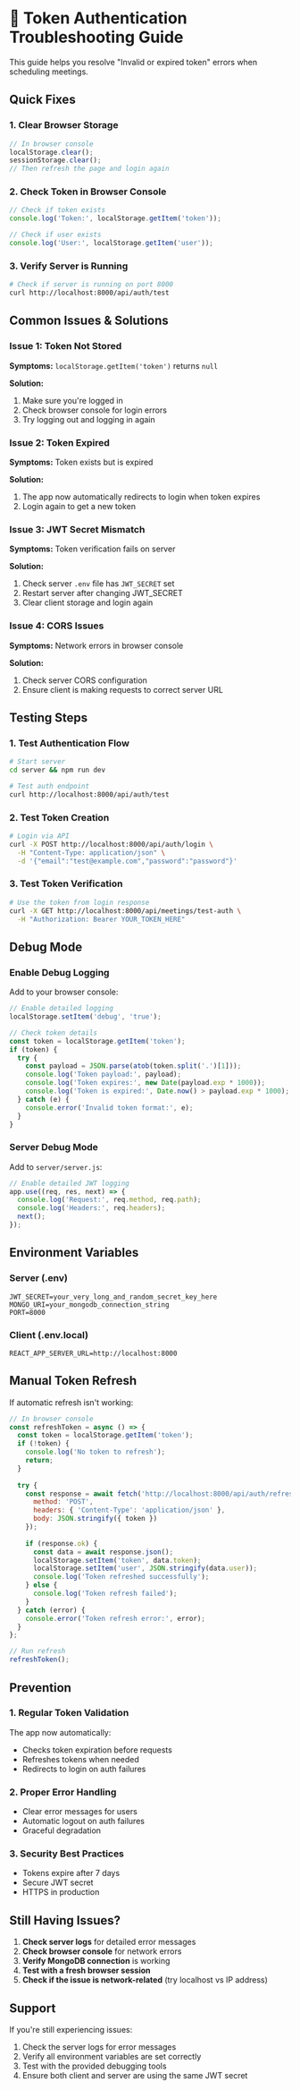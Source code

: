 # 🔐 Token Authentication Troubleshooting Guide

This guide helps you resolve "Invalid or expired token" errors when scheduling meetings.

## Quick Fixes

### 1. **Clear Browser Storage**
```javascript
// In browser console
localStorage.clear();
sessionStorage.clear();
// Then refresh the page and login again
```

### 2. **Check Token in Browser Console**
```javascript
// Check if token exists
console.log('Token:', localStorage.getItem('token'));

// Check if user exists
console.log('User:', localStorage.getItem('user'));
```

### 3. **Verify Server is Running**
```bash
# Check if server is running on port 8000
curl http://localhost:8000/api/auth/test
```

## Common Issues & Solutions

### Issue 1: Token Not Stored
**Symptoms:** `localStorage.getItem('token')` returns `null`

**Solution:**
1. Make sure you're logged in
2. Check browser console for login errors
3. Try logging out and logging in again

### Issue 2: Token Expired
**Symptoms:** Token exists but is expired

**Solution:**
1. The app now automatically redirects to login when token expires
2. Login again to get a new token

### Issue 3: JWT Secret Mismatch
**Symptoms:** Token verification fails on server

**Solution:**
1. Check server `.env` file has `JWT_SECRET` set
2. Restart server after changing JWT_SECRET
3. Clear client storage and login again

### Issue 4: CORS Issues
**Symptoms:** Network errors in browser console

**Solution:**
1. Check server CORS configuration
2. Ensure client is making requests to correct server URL

## Testing Steps

### 1. Test Authentication Flow
```bash
# Start server
cd server && npm run dev

# Test auth endpoint
curl http://localhost:8000/api/auth/test
```

### 2. Test Token Creation
```bash
# Login via API
curl -X POST http://localhost:8000/api/auth/login \
  -H "Content-Type: application/json" \
  -d '{"email":"test@example.com","password":"password"}'
```

### 3. Test Token Verification
```bash
# Use the token from login response
curl -X GET http://localhost:8000/api/meetings/test-auth \
  -H "Authorization: Bearer YOUR_TOKEN_HERE"
```

## Debug Mode

### Enable Debug Logging
Add to your browser console:
```javascript
// Enable detailed logging
localStorage.setItem('debug', 'true');

// Check token details
const token = localStorage.getItem('token');
if (token) {
  try {
    const payload = JSON.parse(atob(token.split('.')[1]));
    console.log('Token payload:', payload);
    console.log('Token expires:', new Date(payload.exp * 1000));
    console.log('Token is expired:', Date.now() > payload.exp * 1000);
  } catch (e) {
    console.error('Invalid token format:', e);
  }
}
```

### Server Debug Mode
Add to `server/server.js`:
```javascript
// Enable detailed JWT logging
app.use((req, res, next) => {
  console.log('Request:', req.method, req.path);
  console.log('Headers:', req.headers);
  next();
});
```

## Environment Variables

### Server (.env)
```env
JWT_SECRET=your_very_long_and_random_secret_key_here
MONGO_URI=your_mongodb_connection_string
PORT=8000
```

### Client (.env.local)
```env
REACT_APP_SERVER_URL=http://localhost:8000
```

## Manual Token Refresh

If automatic refresh isn't working:

```javascript
// In browser console
const refreshToken = async () => {
  const token = localStorage.getItem('token');
  if (!token) {
    console.log('No token to refresh');
    return;
  }
  
  try {
    const response = await fetch('http://localhost:8000/api/auth/refresh', {
      method: 'POST',
      headers: { 'Content-Type': 'application/json' },
      body: JSON.stringify({ token })
    });
    
    if (response.ok) {
      const data = await response.json();
      localStorage.setItem('token', data.token);
      localStorage.setItem('user', JSON.stringify(data.user));
      console.log('Token refreshed successfully');
    } else {
      console.log('Token refresh failed');
    }
  } catch (error) {
    console.error('Token refresh error:', error);
  }
};

// Run refresh
refreshToken();
```

## Prevention

### 1. **Regular Token Validation**
The app now automatically:
- Checks token expiration before requests
- Refreshes tokens when needed
- Redirects to login on auth failures

### 2. **Proper Error Handling**
- Clear error messages for users
- Automatic logout on auth failures
- Graceful degradation

### 3. **Security Best Practices**
- Tokens expire after 7 days
- Secure JWT secret
- HTTPS in production

## Still Having Issues?

1. **Check server logs** for detailed error messages
2. **Check browser console** for network errors
3. **Verify MongoDB connection** is working
4. **Test with a fresh browser session**
5. **Check if the issue is network-related** (try localhost vs IP address)

## Support

If you're still experiencing issues:
1. Check the server logs for error messages
2. Verify all environment variables are set correctly
3. Test with the provided debugging tools
4. Ensure both client and server are using the same JWT secret 